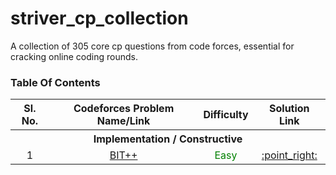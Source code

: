 # striver_cp_collection
A collection of 305 core cp questions from code forces, essential for cracking online coding rounds.

### Table Of Contents
<table>
  <tr>
    <th>Sl. No.</th>
    <th>Codeforces Problem Name/Link</th>
    <th>Difficulty</th>
    <th>Solution Link</th>
  </tr>
  <tr><th colspan="4">Implementation / Constructive</th></tr>
  <tr style="text-align:center;">
    <td>1</td>
    <td><a href="https://codeforces.com/problemset/problem/1337/A">BIT++</a></td>
    <td><span style="color:green;">Easy</span></td>
    <td><a href="Implementation%20&%20Constructive/bitplusplus.py">:point_right:</a></td>
  </tr>
</table>